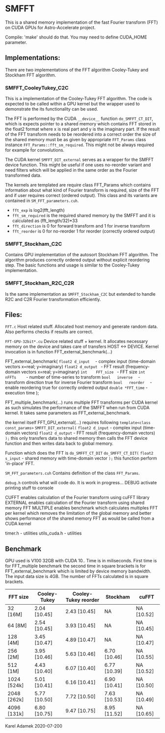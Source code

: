 # SMFFT
This is a shared memory implementation of the fast Fourier transform (FFT) on CUDA GPUs for Astro-Accelerate project.

Compile: 'make' should do that.
You may need to define CUDA_HOME parameter.

## Implementations:
There are two implementations of the FFT algorithm Cooley-Tukey and Stockham FFT algorithm.
### SMFFT_CooleyTukey_C2C
This is a implementation of the Cooley-Tukey FFT algorithm. The code is expected to be called within a GPU kernel but the wrapper used to demonstrate the its functionality can be used. 

The FFT is performed by the CUDA ```__device__``` function   ```do_SMFFT_CT_DIT```, which is expects pointer to a shared memory which contains FFT stored in the float2 format where x is real part and y is the imaginary part. If the result of the FFT transform needs to be reordered into a correct order the size of the shared memory must be as given by appropriate ```FFT_Params``` class instance ```FFT_Params::fft_sm_required```. This might not be always required for example for convolutions.

The CUDA kernel ```SMFFT_DIT_external``` serves as a wrapper for the SMFFT device function. This might be useful if one uses no-reorder variant and need filters which will be applied in the same order as the Fourier transformed data.

The kernels are templated are require class FFT_Params which contains information about what kind of Fourier transform is required, size of the FFT and if user requires correct (ordered output). This class and its variants are contained in ```SM_FFT_parameters.cuh```. 
* ```fft_exp``` is log2(fft_length)
* ```fft_sm_required``` is the required shared memory by the SMFFT and it is calculated as (fft_length/32)*33
* ```fft_direction``` is 0 for forward transform and 1 for inverse transform
* ```fft_reorder``` is 0 for no-reorder 1 for reorder (correctly ordered output)

### SMFFT_Stockham_C2C
Contains GPU implementation of the autosort Stockham FFT algorithm. The algorithm produces correctly ordered output without explicit reordering step. The basic functions and usage is similar to the Cooley-Tukey implementation.

### SMFFT_Stockham_R2C_C2R
Is the same implementation as ```SMFFT_Stockham_C2C``` but extended to handle R2C and C2R Fourier transformation efficiently.

## Files:
```FFT.c```
Host related stuff. Allocated host memory and generate random data. Also performs checks if results are correct.


```FFT-GPU-32bit*.cu```
Device related stuff + kernel. It allocates necessary memory on the device and takes care of transfers HOST <-> DEVICE. Kernel invocation is in function FFT_external_benchmark(...)

FFT_external_benchmark(
```float2 d_input  ``` - complex input (time-domain vectors x=real; y=imaginary)
```float2 d_output ``` - FFT result (frequency-domain vectors x=real; y=imaginary)
```int    FFT_size ``` - FFT size
```int    nFFTs    ``` - number of time-series to transform
```bool   inverse  ``` - transform direction true for inverse Fourier transform
```bool   reorder  ``` - enable reordering true for correctly ordered output
```double *FFT_time``` - execution time
);

FFT_multiple_benchmark(...) runs multiple FFT transforms per CUDA kernel as such simulates the performance of the SMFFT when run from CUDA kernel. It takes same parameters as FFT_external_benchmark.

the kernel itself FFT_GPU_external(...) requires following
```template<class const_params>```
```SMFFT_DIT_external(```
```float2 d_input```  - complex input (time-domain vectors)
```float2 d_output``` - FFT result (frequency-domain vectors)
```);```
this only transfers data to shared memory then calls the FFT device function and then writes data back to global memory.

Function which does the FFT is ```do_SMFFT_CT_DIT```
```do_SMFFT_CT_DIT(```
```float2 s_input``` - shared memory with time-domain vector
```);```
this function perform 'in-place' FFT.


```SM_FFT_parameters.cuh```
Contains definition of the class ```FFT_Params```.


```debug.h```
controls what will code do. 
It is work in progress...
DEBUG activate printing stuff to console

CUFFT enables calculation of the Fourier transform using cuFFT library
EXTERNAL enables calculation of the Fourier transform using shared memory FFT
MULTIPLE enables benchmark which calculates multiples FFT per kernel which removes the limitation of the global memory and better shows performance of the shared memory FFT as would be called from a CUDA kernel 

timer.h - utilities
utils_cuda.h - utilities

## Benchmark
GPU used is V100 32GB with CUDA 10.. Time is in miliseconds. First time is for FFT_multiple benchmark the second time in square brackets is for FFT_external_benchmark which is limited by device memory bandwidth. The input data size is 4GB. The number of FFTs calculated is in square brackets.

FFT size    | Cooley-Tukey | Cooley-Tukey reorder | Stockham     | cuFFT 
--------    | ------------ | -------------------- | ------------ | ----- 
32 [16M]    | 2.04 [10.45] | 2.43 [10.45]         | NA           | NA [10.52]
64 [8M]     | 2.54 [10.45] | 3.93 [10.45]         | NA           | NA [10.45]
128 [4M]    | 3.45 [10.47] | 4.89 [10.47]         | NA           | NA [10.47]
256 [2M]    | 3.95 [10.46] | 5.63 [10.46]         | 6.70 [10.46] | NA [10.55]
512 [1M]    | 4.43 [10.40] | 6.07 [10.40]         | 6.77 [10.39] | NA [10.52]
1024 [524k] | 5.01 [10.41] | 6.16 [10.41]         | 6.90 [10.41] | NA [10.50]
2048 [262k] | 5.77 [10.50] | 7.72 [10.50]         | 7.63 [10.53] | NA [10.49]
4096 [131k] | 6.80 [10.75] | 9.47 [10.75]         | 8.95 [11.52] | NA [10.65]


Karel Adamek 2020-07-200